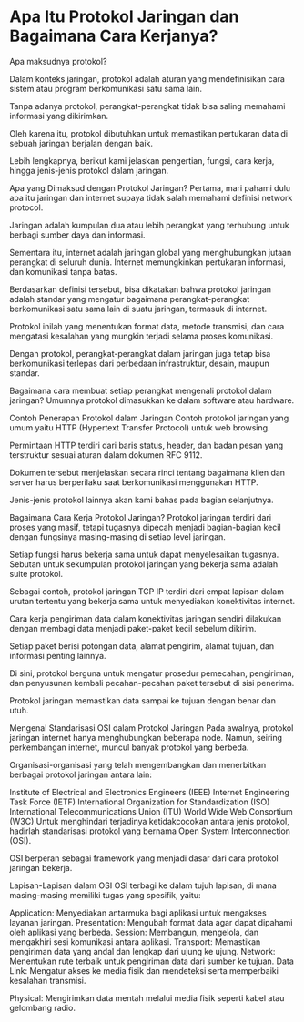 # Apa Itu Protokol Jaringan dan Bagaimana Cara Kerjanya?
Apa maksudnya protokol?

Dalam konteks jaringan, protokol adalah aturan yang mendefinisikan cara sistem atau program berkomunikasi satu sama lain.

Tanpa adanya protokol, perangkat-perangkat tidak bisa saling memahami informasi yang dikirimkan.

Oleh karena itu, protokol dibutuhkan untuk memastikan pertukaran data di sebuah jaringan berjalan dengan baik.

Lebih lengkapnya, berikut kami jelaskan pengertian, fungsi, cara kerja, hingga jenis-jenis protokol dalam jaringan.


Apa yang Dimaksud dengan Protokol Jaringan?
Pertama, mari pahami dulu apa itu jaringan dan internet supaya tidak salah memahami definisi network protocol.

Jaringan adalah kumpulan dua atau lebih perangkat yang terhubung untuk berbagi sumber daya dan informasi.

Sementara itu, internet adalah jaringan global yang menghubungkan jutaan perangkat di seluruh dunia. Internet memungkinkan pertukaran informasi, dan komunikasi tanpa batas.

Berdasarkan definisi tersebut, bisa dikatakan bahwa protokol jaringan adalah standar yang mengatur bagaimana perangkat-perangkat berkomunikasi satu sama lain di suatu jaringan, termasuk di internet.

Protokol inilah yang menentukan format data, metode transmisi, dan cara mengatasi kesalahan yang mungkin terjadi selama proses komunikasi.

Dengan protokol, perangkat-perangkat dalam jaringan juga tetap bisa berkomunikasi terlepas dari perbedaan infrastruktur, desain, maupun standar.

Bagaimana cara membuat setiap perangkat mengenali protokol dalam jaringan? Umumnya protokol dimasukkan ke dalam software atau hardware.


Contoh Penerapan Protokol dalam Jaringan
Contoh protokol jaringan yang umum yaitu HTTP (Hypertext Transfer Protocol) untuk web browsing.

Permintaan HTTP terdiri dari baris status, header, dan badan pesan yang terstruktur sesuai aturan dalam dokumen RFC 9112.

Dokumen tersebut menjelaskan secara rinci tentang bagaimana klien dan server harus berperilaku saat berkomunikasi menggunakan HTTP.

Jenis-jenis protokol lainnya akan kami bahas pada bagian selanjutnya.


Bagaimana Cara Kerja Protokol Jaringan?
Protokol jaringan terdiri dari proses yang masif, tetapi tugasnya dipecah menjadi bagian-bagian kecil dengan fungsinya masing-masing di setiap level jaringan.

Setiap fungsi harus bekerja sama untuk dapat menyelesaikan tugasnya. Sebutan untuk sekumpulan protokol jaringan yang bekerja sama adalah suite protokol. 

Sebagai contoh, protokol jaringan TCP IP terdiri dari empat lapisan dalam urutan tertentu yang bekerja sama untuk menyediakan konektivitas internet.

Cara kerja pengiriman data dalam konektivitas jaringan sendiri dilakukan dengan membagi data menjadi paket-paket kecil sebelum dikirim.

Setiap paket berisi potongan data, alamat pengirim, alamat tujuan, dan informasi penting lainnya.

Di sini, protokol berguna untuk mengatur prosedur pemecahan, pengiriman, dan penyusunan kembali pecahan-pecahan paket tersebut di sisi penerima. 

Protokol jaringan memastikan data sampai ke tujuan dengan benar dan utuh.


Mengenal Standarisasi OSI dalam Protokol Jaringan
Pada awalnya, protokol jaringan internet hanya menghubungkan beberapa node. Namun, seiring perkembangan internet, muncul banyak protokol yang berbeda.

Organisasi-organisasi yang telah mengembangkan dan menerbitkan berbagai protokol jaringan antara lain:

Institute of Electrical and Electronics Engineers (IEEE)
Internet Engineering Task Force (IETF)
International Organization for Standardization (ISO)
International Telecommunications Union (ITU)
World Wide Web Consortium (W3C)
Untuk menghindari terjadinya ketidakcocokan antara jenis protokol, hadirlah standarisasi protokol yang bernama Open System Interconnection (OSI). 

OSI berperan sebagai framework yang menjadi dasar dari cara protokol jaringan bekerja.


Lapisan-Lapisan dalam OSI
OSI terbagi ke dalam tujuh lapisan, di mana masing-masing memiliki tugas yang spesifik, yaitu:

Application: Menyediakan antarmuka bagi aplikasi untuk mengakses layanan jaringan.
Presentation: Mengubah format data agar dapat dipahami oleh aplikasi yang berbeda.
Session: Membangun, mengelola, dan mengakhiri sesi komunikasi antara aplikasi.
Transport: Memastikan pengiriman data yang andal dan lengkap dari ujung ke ujung.
Network: Menentukan rute terbaik untuk pengiriman data dari sumber ke tujuan.
Data Link: Mengatur akses ke media fisik dan mendeteksi serta memperbaiki kesalahan transmisi.

Physical: Mengirimkan data mentah melalui media fisik seperti kabel atau gelombang radio.
